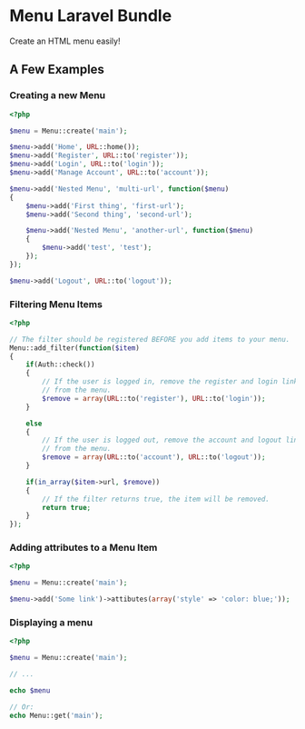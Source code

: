 # Menu Laravel Bundle

Create an HTML menu easily!

## A Few Examples

### Creating a new Menu

```php
<?php

$menu = Menu::create('main');

$menu->add('Home', URL::home());
$menu->add('Register', URL::to('register'));
$menu->add('Login', URL::to('login'));
$menu->add('Manage Account', URL::to('account'));

$menu->add('Nested Menu', 'multi-url', function($menu)
{
	$menu->add('First thing', 'first-url');
	$menu->add('Second thing', 'second-url');

	$menu->add('Nested Menu', 'another-url', function($menu)
	{
		$menu->add('test', 'test');
	});
});

$menu->add('Logout', URL::to('logout'));
```

### Filtering Menu Items

```php
<?php

// The filter should be registered BEFORE you add items to your menu.
Menu::add_filter(function($item)
{
	if(Auth::check())
	{
		// If the user is logged in, remove the register and login links
		// from the menu.
		$remove = array(URL::to('register'), URL::to('login'));
	}

	else
	{
		// If the user is logged out, remove the account and logout links
		// from the menu.
		$remove = array(URL::to('account'), URL::to('logout'));			
	}

	if(in_array($item->url, $remove))
	{
		// If the filter returns true, the item will be removed.
		return true;
	}
});
```

### Adding attributes to a Menu Item
```php
<?php

$menu = Menu::create('main');

$menu->add('Some link')->attibutes(array('style' => 'color: blue;'));

```

### Displaying a menu

```php
<?php

$menu = Menu::create('main');

// ...

echo $menu

// Or:
echo Menu::get('main');
```